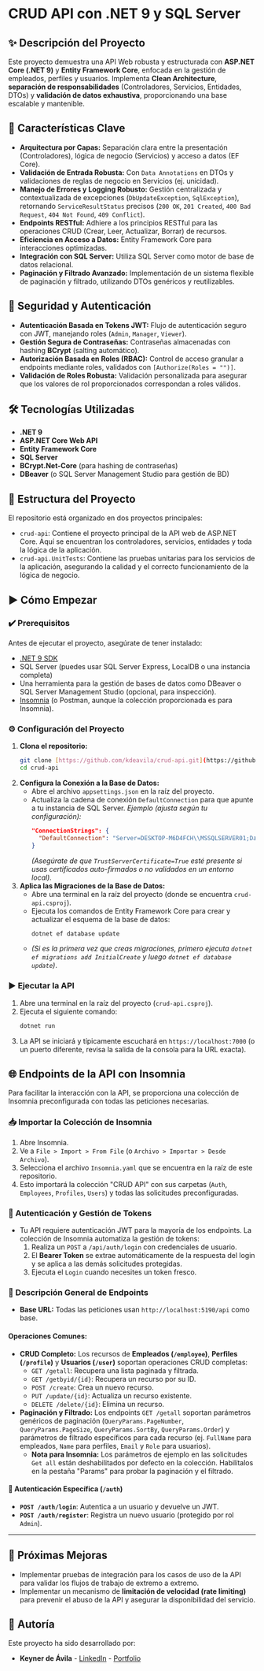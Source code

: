 # CRUD API con .NET 9 y SQL Server

## ✨ Descripción del Proyecto

Este proyecto demuestra una API Web robusta y estructurada con **ASP.NET Core (.NET 9)** y **Entity Framework Core**, enfocada en la gestión de empleados, perfiles y usuarios. Implementa **Clean Architecture**, **separación de responsabilidades** (Controladores, Servicios, Entidades, DTOs) y **validación de datos exhaustiva**, proporcionando una base escalable y mantenible.

## 🚀 Características Clave

* **Arquitectura por Capas:** Separación clara entre la presentación (Controladores), lógica de negocio (Servicios) y acceso a datos (EF Core).
* **Validación de Entrada Robusta:** Con `Data Annotations` en DTOs y validaciones de reglas de negocio en Servicios (ej. unicidad).
* **Manejo de Errores y Logging Robusto:** Gestión centralizada y contextualizada de excepciones (`DbUpdateException`, `SqlException`), retornando `ServiceResultStatus` precisos (`200 OK`, `201 Created`, `400 Bad Request`, `404 Not Found`, `409 Conflict`).
* **Endpoints RESTful:** Adhiere a los principios RESTful para las operaciones CRUD (Crear, Leer, Actualizar, Borrar) de recursos.
* **Eficiencia en Acceso a Datos:** Entity Framework Core para interacciones optimizadas.
* **Integración con SQL Server:** Utiliza SQL Server como motor de base de datos relacional.
* **Paginación y Filtrado Avanzado:** Implementación de un sistema flexible de paginación y filtrado, utilizando DTOs genéricos y reutilizables.

## 🔑 Seguridad y Autenticación

* **Autenticación Basada en Tokens JWT:** Flujo de autenticación seguro con JWT, manejando roles (`Admin`, `Manager`, `Viewer`).
* **Gestión Segura de Contraseñas:** Contraseñas almacenadas con hashing **BCrypt** (salting automático).
* **Autorización Basada en Roles (RBAC):** Control de acceso granular a endpoints mediante roles, validados con `[Authorize(Roles = "")]`.
* **Validación de Roles Robusta:** Validación personalizada para asegurar que los valores de rol proporcionados correspondan a roles válidos.

## 🛠️ Tecnologías Utilizadas

* **.NET 9**
* **ASP.NET Core Web API**
* **Entity Framework Core**
* **SQL Server**
* **BCrypt.Net-Core** (para hashing de contraseñas)
* **DBeaver** (o SQL Server Management Studio para gestión de BD)

## 📂 Estructura del Proyecto

El repositorio está organizado en dos proyectos principales:

*   `crud-api`: Contiene el proyecto principal de la API web de ASP.NET Core. Aquí se encuentran los controladores, servicios, entidades y toda la lógica de la aplicación.
*   `crud-api.UnitTests`: Contiene las pruebas unitarias para los servicios de la aplicación, asegurando la calidad y el correcto funcionamiento de la lógica de negocio.

## ▶️ Cómo Empezar

### ✔️ Prerequisitos

Antes de ejecutar el proyecto, asegúrate de tener instalado:

* [.NET 9 SDK](https://dotnet.microsoft.com/download/dotnet/9.0)
* SQL Server (puedes usar SQL Server Express, LocalDB o una instancia completa)
* Una herramienta para la gestión de bases de datos como DBeaver o SQL Server Management Studio (opcional, para inspección).
* [Insomnia](https://insomnia.rest/download) (o Postman, aunque la colección proporcionada es para Insomnia).

### ⚙️ Configuración del Proyecto

1.  **Clona el repositorio:**
    ```bash
    git clone [https://github.com/kdeavila/crud-api.git](https://github.com/kdeavila/crud-api.git)
    cd crud-api
    ```
2.  **Configura la Conexión a la Base de Datos:**
    * Abre el archivo `appsettings.json` en la raíz del proyecto.
    * Actualiza la cadena de conexión `DefaultConnection` para que apunte a tu instancia de SQL Server.
        *Ejemplo (ajusta según tu configuración):*
        ```json
        "ConnectionStrings": {
          "DefaultConnection": "Server=DESKTOP-M6D4FCH\\MSSQLSERVER01;Database=DbEmployee;Integrated Security=True;TrustServerCertificate=True"
        }
        ```
        *(Asegúrate de que `TrustServerCertificate=True` esté presente si usas certificados auto-firmados o no validados en un entorno local).*
3.  **Aplica las Migraciones de la Base de Datos:**
    * Abre una terminal en la raíz del proyecto (donde se encuentra `crud-api.csproj`).
    * Ejecuta los comandos de Entity Framework Core para crear y actualizar el esquema de la base de datos:
        ```bash
        dotnet ef database update
        ```
    * *(Si es la primera vez que creas migraciones, primero ejecuta `dotnet ef migrations add InitialCreate` y luego `dotnet ef database update`)*.

### ▶️ Ejecutar la API

1.  Abre una terminal en la raíz del proyecto (`crud-api.csproj`).
2.  Ejecuta el siguiente comando:
    ```bash
    dotnet run
    ```
3.  La API se iniciará y típicamente escuchará en `https://localhost:7000` (o un puerto diferente, revisa la salida de la consola para la URL exacta).

## 🌐 Endpoints de la API con Insomnia

Para facilitar la interacción con la API, se proporciona una colección de Insomnia preconfigurada con todas las peticiones necesarias.

### 📥 Importar la Colección de Insomnia

1.  Abre Insomnia.
2.  Ve a `File > Import > From File` (o `Archivo > Importar > Desde Archivo`).
3.  Selecciona el archivo `Insomnia.yaml` que se encuentra en la raíz de este repositorio.
4.  Esto importará la colección "CRUD API" con sus carpetas (`Auth`, `Employees`, `Profiles`, `Users`) y todas las solicitudes preconfiguradas.

### 🔑 Autenticación y Gestión de Tokens

* Tu API requiere autenticación JWT para la mayoría de los endpoints. La colección de Insomnia automatiza la gestión de tokens:
    1.  Realiza un `POST` a `/api/auth/login` con credenciales de usuario.
    2.  El **Bearer Token** se extrae automáticamente de la respuesta del login y se aplica a las demás solicitudes protegidas.
    3.  Ejecuta el `Login` cuando necesites un token fresco.

### 🔗 Descripción General de Endpoints

* **Base URL:** Todas las peticiones usan `http://localhost:5190/api` como base.

#### **Operaciones Comunes:**

* **CRUD Completo:** Los recursos de **Empleados (`/employee`)**, **Perfiles (`/profile`)** y **Usuarios (`/user`)** soportan operaciones CRUD completas:
    * `GET /getall`: Recupera una lista paginada y filtrada.
    * `GET /getbyid/{id}`: Recupera un recurso por su ID.
    * `POST /create`: Crea un nuevo recurso.
    * `PUT /update/{id}`: Actualiza un recurso existente.
    * `DELETE /delete/{id}`: Elimina un recurso.
* **Paginación y Filtrado:** Los endpoints `GET /getall` soportan parámetros genéricos de paginación (`QueryParams.PageNumber`, `QueryParams.PageSize`, `QueryParams.SortBy`, `QueryParams.Order`) y parámetros de filtrado específicos para cada recurso (ej. `FullName` para empleados, `Name` para perfiles, `Email` y `Role` para usuarios).
    * **Nota para Insomnia:** Los parámetros de ejemplo en las solicitudes `Get all` están deshabilitados por defecto en la colección. Habilítalos en la pestaña "Params" para probar la paginación y el filtrado.

#### **🔐 Autenticación Específica (`/auth`)**

* **`POST /auth/login`**: Autentica a un usuario y devuelve un JWT.
* **`POST /auth/register`**: Registra un nuevo usuario (protegido por rol `Admin`).

---

## 🌟 Próximas Mejoras

* Implementar pruebas de integración para los casos de uso de la API para validar los flujos de trabajo de extremo a extremo.
* Implementar un mecanismo de **limitación de velocidad (rate limiting)** para prevenir el abuso de la API y asegurar la disponibilidad del servicio.

## 📝 Autoría

Este proyecto ha sido desarrollado por:

* **Keyner de Ávila** - [LinkedIn](https://www.linkedin.com/in/kdeavila9/) - [Portfolio](https://kdeavila.site)
